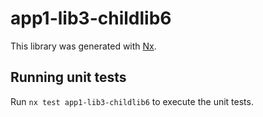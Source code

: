 # app1-lib3-childlib6

This library was generated with [Nx](https://nx.dev).

## Running unit tests

Run `nx test app1-lib3-childlib6` to execute the unit tests.

